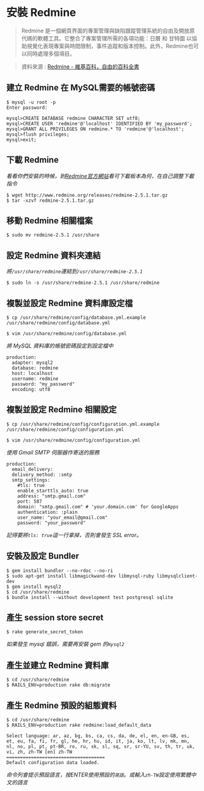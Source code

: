 # 安裝 Redmine

> Redmine 是一個網頁界面的專案管理與缺陷跟蹤管理系統的自由及開放原代碼的軟體工具。它整合了專案管理所需的各項功能：日曆 和 甘特圖 以協助視覺化表現專案與時間限制，事件追蹤和版本控制。此外，Redmine也可以同時處理多個項目。

> 資料來源 : [Redmine - 維基百科，自由的百科全書](http://zh.wikipedia.org/wiki/Redmine)



## 建立 Redmine 在 MySQL需要的帳號密碼

```
$ mysql -u root -p
Enter password:

mysql>CREATE DATABASE redmine CHARACTER SET utf8;
mysql>CREATE USER 'redmine'@'localhost' IDENTIFIED BY 'my_password';
mysql>GRANT ALL PRIVILEGES ON redmine.* TO 'redmine'@'localhost';
mysql>flush privileges;
mysql>exit;
```

## 下載 Redmine

*看看你們安裝的時候，到[Redmine官方網站](http://www.redmine.org/projects/redmine/wiki/Download)看可下載板本為何，在自己調整下載指令*

```shell
$ wget http://www.redmine.org/releases/redmine-2.5.1.tar.gz
$ tar -xzvf redmine-2.5.1.tar.gz
```

## 移動 Redmine 相關檔案

```shell
$ sudo mv redmine-2.5.1 /usr/share
```

## 設定 Redmine 資料夾連結

*將`/usr/share/redmine`連結到`/usr/share/redmine-2.5.1`*

```shell
$ sudo ln -s /usr/share/redmine-2.5.1 /usr/share/redmine
```

## 複製並設定 Redmine 資料庫設定檔

```
$ cp /usr/share/redmine/config/database.yml.example /usr/share/redmine/config/database.yml

$ vim /usr/share/redmine/config/database.yml
```

*將 MySQL 資料庫的帳號密碼設定到設定檔中*

```
production:
  adapter: mysql2
  database: redmine
  host: localhost
  username: redmine
  password: "my_password"
  encoding: utf8
```

## 複製並設定 Redmine 相關設定

```
$ cp /usr/share/redmine/config/configuration.yml.example /usr/share/redmine/config/configuration.yml

$ vim /usr/share/redmine/config/configuration.yml
```

*使用 Gmail SMTP 伺服器作寄送的服務*

```
production:
  email_delivery:
  delivery_method: :smtp
  smtp_settings:
    #tls: true
    enable_starttls_auto: true
    address: "smtp.gmail.com"
    port: 587
    domain: "smtp.gmail.com" # 'your.domain.com' for GoogleApps
    authentication: :plain
    user_name: "your_email@gmail.com"
    password: "your_password"
```

*記得要將`tls: true`這一行拿掉，否則會發生 SSL error。*



## 安裝及設定 Bundler


```shell
$ gem install bundler --no-rdoc --no-ri
$ sudo apt-get install libmagickwand-dev libmysql-ruby libmysqlclient-dev
$ gem install mysql2
$ cd /usr/share/redmine
$ bundle install --without development test postgresql sqlite
```

## 產生 session store secret

```shell
$ rake generate_secret_token
```

*如果發生 mysql 錯誤，需要再安裝 gem 的`mysql2`*

## 產生並建立 Redmine 資料庫

```
$ cd /usr/share/redmine
$ RAILS_ENV=production rake db:migrate
```

## 產生 Redmine 預設的組態資料

```shell
$ cd /usr/share/redmine
$ RAILS_ENV=production rake redmine:load_default_data

Select language: ar, az, bg, bs, ca, cs, da, de, el, en, en-GB, es, et, eu, fa, fi, fr, gl, he, hr, hu, id, it, ja, ko, lt, lv, mk, mn, nl, no, pl, pt, pt-BR, ro, ru, sk, sl, sq, sr, sr-YU, sv, th, tr, uk, vi, zh, zh-TW [en] zh-TW
====================================
Default configuration data loaded.
```

*命令列會提示預設語言，按ENTER使用預設的`英語`。或輸入`zh-TW`設定使用繁體中文的語言*







